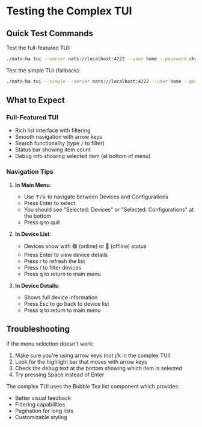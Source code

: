 # Testing the Complex TUI

## Quick Test Commands

Test the full-featured TUI:
```bash
./nats-ha tui --server nats://localhost:4222 --user home --password changeme
```

Test the simple TUI (fallback):
```bash
./nats-ha tui --simple --server nats://localhost:4222 --user home --password changeme
```

## What to Expect

### Full-Featured TUI
- Rich list interface with filtering
- Smooth navigation with arrow keys
- Search functionality (type `/` to filter)
- Status bar showing item count
- Debug info showing selected item (at bottom of menu)

### Navigation Tips
1. **In Main Menu**:
   - Use ↑/↓ to navigate between Devices and Configurations
   - Press Enter to select
   - You should see "Selected: Devices" or "Selected: Configurations" at the bottom
   - Press q to quit

2. **In Device List**:
   - Devices show with 🟢 (online) or 🔴 (offline) status
   - Press Enter to view device details
   - Press r to refresh the list
   - Press / to filter devices
   - Press q to return to main menu

3. **In Device Details**:
   - Shows full device information
   - Press Esc to go back to device list
   - Press q to return to main menu

## Troubleshooting

If the menu selection doesn't work:
1. Make sure you're using arrow keys (not j/k in the complex TUI)
2. Look for the highlight bar that moves with arrow keys
3. Check the debug text at the bottom showing which item is selected
4. Try pressing Space instead of Enter

The complex TUI uses the Bubble Tea list component which provides:
- Better visual feedback
- Filtering capabilities
- Pagination for long lists
- Customizable styling